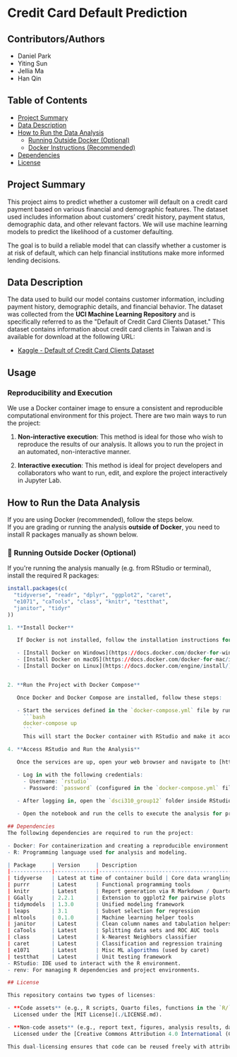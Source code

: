 # Credit Card Default Prediction

## Contributors/Authors
- Daniel Park
- Yiting Sun
- Jellia Ma
- Han Qin

## Table of Contents

- [Project Summary](#project-summary)
- [Data Description](#data-description)
- [How to Run the Data Analysis](#how-to-run-the-data-analysis)
  - [Running Outside Docker (Optional)](#running-outside-docker-optional)
  - [Docker Instructions (Recommended)](#docker-instructions-recommended)
- [Dependencies](#dependencies)
- [License](#license)


## Project Summary
This project aims to predict whether a customer will default on a credit card payment based on various financial and demographic features. The dataset used includes information about customers’ credit history, payment status, demographic data, and other relevant factors. We will use machine learning models to predict the likelihood of a customer defaulting.

The goal is to build a reliable model that can classify whether a customer is at risk of default, which can help financial institutions make more informed lending decisions.

## Data Description
The data used to build our model contains customer information, including payment history, demographic details, and financial behavior. The dataset was collected from the **UCI Machine Learning Repository** and is specifically referred to as the "Default of Credit Card Clients Dataset." This dataset contains information about credit card clients in Taiwan and is available for download at the following URL:

- [Kaggle - Default of Credit Card Clients Dataset](https://www.kaggle.com/datasets/uciml/default-of-credit-card-clients-dataset)


## Usage

### Reproducibility and Execution

We use a Docker container image to ensure a consistent and reproducible computational environment for this project. There are two main ways to run the project:

1. **Non-interactive execution**: This method is ideal for those who wish to reproduce the results of our analysis. It allows you to run the project in an automated, non-interactive manner.
   
2. **Interactive execution**: This method is ideal for project developers and collaborators who want to run, edit, and explore the project interactively in Jupyter Lab.

## How to Run the Data Analysis

If you are using Docker (recommended), follow the steps below.  
If you are grading or running the analysis **outside of Docker**, you need to install R packages manually as shown below.

### 🔧 Running Outside Docker (Optional)

If you're running the analysis manually (e.g. from RStudio or terminal), install the required R packages:

```r
install.packages(c(
  "tidyverse", "readr", "dplyr", "ggplot2", "caret",
  "e1071", "caTools", "class", "knitr", "testthat",
  "janitor", "tidyr"
))

1. **Install Docker**

   If Docker is not installed, follow the installation instructions for your operating system:

   - [Install Docker on Windows](https://docs.docker.com/docker-for-windows/install/)
   - [Install Docker on macOS](https://docs.docker.com/docker-for-mac/install/)
   - [Install Docker on Linux](https://docs.docker.com/engine/install/)


2. **Run the Project with Docker Compose**

   Once Docker and Docker Compose are installed, follow these steps:

   - Start the services defined in the `docker-compose.yml` file by running the following command:
     ```bash
     docker-compose up
     ```
     This will start the Docker container with RStudio and make it accessible via `localhost:8787`.

4. **Access RStudio and Run the Analysis**

   Once the services are up, open your web browser and navigate to [http://localhost:8787](http://localhost:8787).

   - Log in with the following credentials:
     - Username: `rstudio`
     - Password: `password` (configured in the `docker-compose.yml` file)
   
   - After logging in, open the `dsci310_group12` folder inside RStudio, and navigate to the `analysis.ipynb` notebook.

   - Open the notebook and run the cells to execute the analysis for predicting credit card defaults.

## Dependencies
The following dependencies are required to run the project:

- Docker: For containerization and creating a reproducible environment.
- R: Programming language used for analysis and modeling.

| Package     | Version     | Description                                   |
|-------------|-------------|-----------------------------------------------|
| tidyverse   | Latest at time of container build | Core data wrangling and plotting packages |
| purrr       | Latest      | Functional programming tools                  |
| knitr       | Latest      | Report generation via R Markdown / Quarto     |
| GGally      | 2.2.1       | Extension to ggplot2 for pairwise plots       |
| tidymodels  | 1.3.0       | Unified modeling framework                    |
| leaps       | 3.1         | Subset selection for regression               |
| mltools     | 0.1.0       | Machine learning helper tools                 |
| janitor     | Latest      | Clean column names and tabulation helpers     |
| caTools     | Latest      | Splitting data sets and ROC AUC tools         |
| class       | Latest      | k-Nearest Neighbors classifier                |
| caret       | Latest      | Classification and regression training        |
| e1071       | Latest      | Misc ML algorithms (used by caret)            |
| testthat    | Latest      | Unit testing framework                        |
- RStudio: IDE used to interact with the R environment.
- renv: For managing R dependencies and project environments.

## License

This repository contains two types of licenses:

- **Code assets** (e.g., R scripts, Quarto files, functions in the `R/` folder):  
  Licensed under the [MIT License](./LICENSE.md).

- **Non-code assets** (e.g., report text, figures, analysis results, data documentation):  
  Licensed under the [Creative Commons Attribution 4.0 International (CC BY 4.0)](https://creativecommons.org/licenses/by/4.0/).

This dual-licensing ensures that code can be reused freely with attribution, and non-code materials can be shared and adapted with proper credit.


















